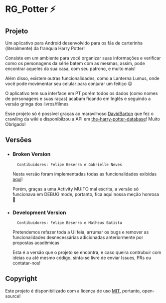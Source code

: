 # RG_Potter ⚡

## Projeto

Um aplicativo para Android desenvolvido para os fãs de carterinha (literalmente) da franquia Harry Potter!

Consiste em um ambiente para você organizar suas informações e verificar como os personagens da série batem com as mesmas, assim, pode encontrar aqueles da sua casa, com seu patrono, e muito mais!

Além disso, existem outras funcionalidades, como a Lanterna Lumus, onde vocẽ pode movimentar seu celular para conjurar um feitiço 😲

O aplicativo tem sua interface em PT porém todos os dados (como nomes de personagens e suas raças) acabam ficando em Inglês e seguindo a versão gringa dos livros/filmes

Esse projeto só é possível graças ao maravilhoso [DavidBarton](https://github.com/theDavidBarton) que fez o crawling da wiki e disponibilzou a API em [the-harry-potter-database](https://github.com/theDavidBarton/the-harry-potter-database)! Muito Obrigado!

## Versões

- ### Broken Version

		Contibuidores: Felipe Beserra e Gabrielle Neves

	Nesta versão foram implementadas todas as funcionalidades exibidas [aqui](https://youtu.be/zxeKGb8PK4g)!

	Porém, graças a uma Activity MUITO mal escrita, a versão só funcionava em DEBUG mode, portanto, fica aqui nossa meção honrosa 💂

- ### Development Version

		Contibuidores: Felipe Beserra e Matheus Batista

	Pretendemos refazer toda a UI feia, arrumar os bugs e remover as funcionalidades desnecessárias adicionadas anteriormente por propostas acadêmicas

	Esta é a versão que o projeto se encontra, e caso queira contrubuir com ideias ou até mesmo código, sinta-se livre de enviar Issues, PRs ou contatar-nos!

## Copyright

Este projeto é disponibilizado com a licença de uso [MIT](LICENSE), portanto, open-source!